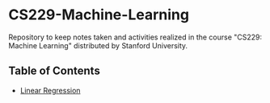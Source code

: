 # CS229-Machine-Learning
Repository to keep notes taken and activities realized in the course "CS229: Machine Learning" distributed by Stanford University. 

## Table of Contents
* [Linear Regression](https://github.com/andrewunifei/CS229-Machine-Learning/tree/main/Regression/Linear)
